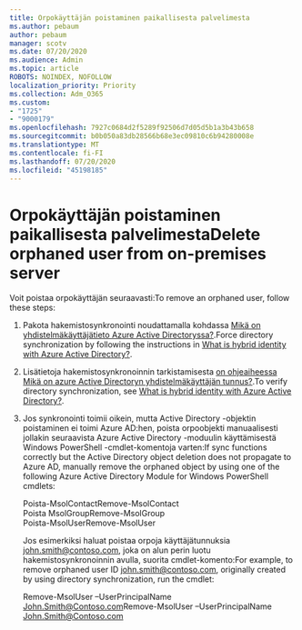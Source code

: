 ```yaml
---
title: Orpokäyttäjän poistaminen paikallisesta palvelimesta
ms.author: pebaum
author: pebaum
manager: scotv
ms.date: 07/20/2020
ms.audience: Admin
ms.topic: article
ROBOTS: NOINDEX, NOFOLLOW
localization_priority: Priority
ms.collection: Adm_O365
ms.custom:
- "1725"
- "9000179"
ms.openlocfilehash: 7927c0684d2f5289f92506d7d05d5b1a3b43b658
ms.sourcegitcommit: b0b050a83db28566b68e3ec09810c6b94280008e
ms.translationtype: MT
ms.contentlocale: fi-FI
ms.lasthandoff: 07/20/2020
ms.locfileid: "45198185"
---
```

# <a name="delete-orphaned-user-from-on-premises-server"></a><span data-ttu-id="d3dba-102">Orpokäyttäjän poistaminen paikallisesta palvelimesta</span><span class="sxs-lookup"><span data-stu-id="d3dba-102">Delete orphaned user from on-premises server</span></span>

<span data-ttu-id="d3dba-103">Voit poistaa orpokäyttäjän seuraavasti:</span><span class="sxs-lookup"><span data-stu-id="d3dba-103">To remove an orphaned user, follow these steps:</span></span>

1. <span data-ttu-id="d3dba-104">Pakota hakemistosynkronointi noudattamalla kohdassa [Mikä on yhdistelmäkäyttäjätieto Azure Active Directoryssa?](https://technet.microsoft.com/library/jj151771.aspx#bkmk_synchronizedirectories).</span><span class="sxs-lookup"><span data-stu-id="d3dba-104">Force directory synchronization by following the instructions in [What is hybrid identity with Azure Active Directory?](https://technet.microsoft.com/library/jj151771.aspx#bkmk_synchronizedirectories).</span></span>

2. <span data-ttu-id="d3dba-105">Lisätietoja hakemistosynkronoinnin tarkistamisesta [on ohjeaiheessa Mikä on azure Active Directoryn yhdistelmäkäyttäjän tunnus?](https://technet.microsoft.com/library/jj151797.aspx).</span><span class="sxs-lookup"><span data-stu-id="d3dba-105">To verify directory synchronization, see [What is hybrid identity with Azure Active Directory?](https://technet.microsoft.com/library/jj151797.aspx).</span></span>

3. <span data-ttu-id="d3dba-106">Jos synkronointi toimii oikein, mutta Active Directory -objektin poistaminen ei toimi Azure AD:hen, poista orpoobjekti manuaalisesti jollakin seuraavista Azure Active Directory -moduulin käyttämisestä Windows PowerShell -cmdlet-komentoja varten:</span><span class="sxs-lookup"><span data-stu-id="d3dba-106">If sync functions correctly but the Active Directory object deletion does not propagate to Azure AD, manually remove the orphaned object by using one of the following Azure Active Directory Module for Windows PowerShell cmdlets:</span></span>

    <span data-ttu-id="d3dba-107">Poista-MsolContact</span><span class="sxs-lookup"><span data-stu-id="d3dba-107">Remove-MsolContact</span></span>  
    <span data-ttu-id="d3dba-108">Poista MsolGroup</span><span class="sxs-lookup"><span data-stu-id="d3dba-108">Remove-MsolGroup</span></span>  
    <span data-ttu-id="d3dba-109">Poista-MsolUser</span><span class="sxs-lookup"><span data-stu-id="d3dba-109">Remove-MsolUser</span></span>

    <span data-ttu-id="d3dba-110">Jos esimerkiksi haluat poistaa orpoja käyttäjätunnuksia john.smith@contoso.com, joka on alun perin luotu hakemistosynkronoinnin avulla, suorita cmdlet-komento:</span><span class="sxs-lookup"><span data-stu-id="d3dba-110">For example, to remove orphaned user ID john.smith@contoso.com, originally created by using directory synchronization, run the cmdlet:</span></span>

    <span data-ttu-id="d3dba-111">Remove-MsolUser –UserPrincipalName John.Smith@Contoso.com</span><span class="sxs-lookup"><span data-stu-id="d3dba-111">Remove-MsolUser –UserPrincipalName John.Smith@Contoso.com</span></span>
